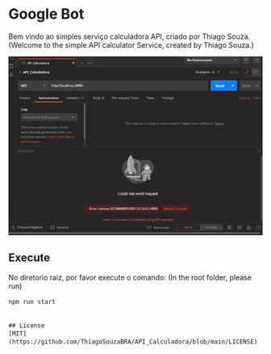# Google Bot

Bem vindo ao simples serviço calculadora API, criado por Thiago Souza.
(Welcome to the simple API calculator Service, created by Thiago Souza.)

<img src="./preview.gif"/>

## Execute

No diretorio raiz, por favor execute o comando:
(In the root folder, please run)

```bash
npm run start
```
```

## License
[MIT](https://github.com/ThiagoSouzaBRA/API_Calculadora/blob/main/LICENSE)